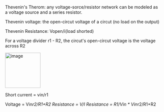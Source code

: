 Thevenin's Therom: any voltage-sorce/resistor network can be modeled as a voltage source and a series resistor.

Thevenin voltage: the open-circut voltage of a circut (no load on the output)

Thevenin Resistance: Vopen/i(load shorted)

For a voltage divider r1 - R2, the circut's open-circut voltage is the voltage across R2

<img width="115" alt="image" src="https://github.com/user-attachments/assets/b1f4de11-c475-4c5b-9411-1e99fc638930" />

Short current = vin/r1

Voltage = Vin*r2/R1+R2
Resistance = V/I
Resistance = R1/Vin * Vin*r2/R1+R2
